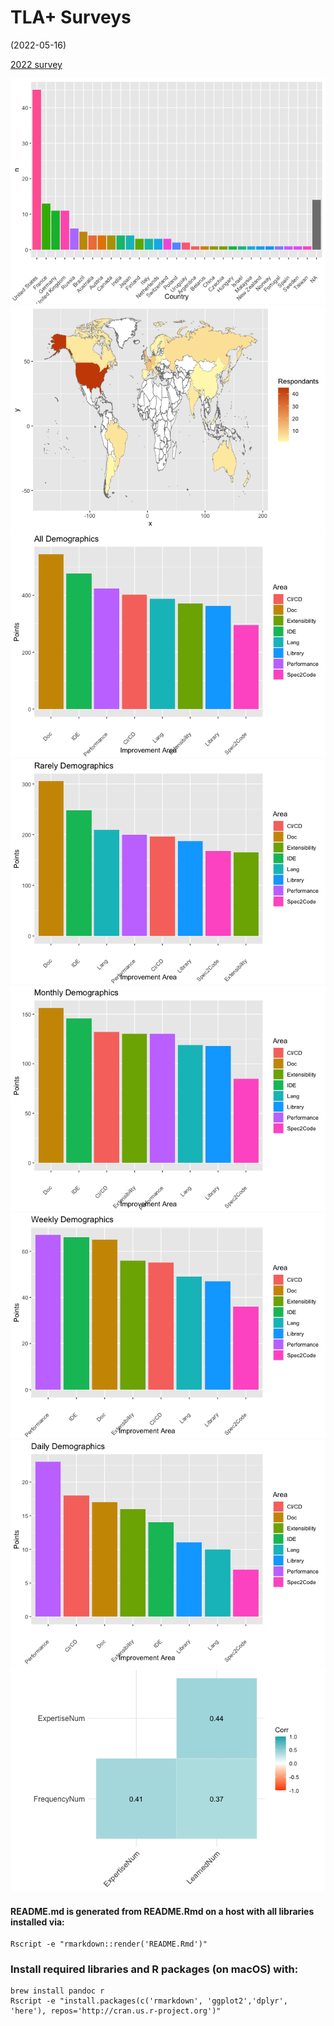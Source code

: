 TLA+ Surveys
================
(2022-05-16)

[2022
survey](https://docs.google.com/forms/d/1GQnqZgfJKTZgZd-TydtdqT8axvRrTdWH7M87VUt0_Wk/edit?usp=sharing)

![](README_files/figure-gfm/unnamed-chunk-1-1.png)<!-- -->![](README_files/figure-gfm/unnamed-chunk-1-2.png)<!-- -->![](README_files/figure-gfm/unnamed-chunk-1-3.png)<!-- -->![](README_files/figure-gfm/unnamed-chunk-1-4.png)<!-- -->![](README_files/figure-gfm/unnamed-chunk-1-5.png)<!-- -->![](README_files/figure-gfm/unnamed-chunk-1-6.png)<!-- -->![](README_files/figure-gfm/unnamed-chunk-1-7.png)<!-- -->![](README_files/figure-gfm/unnamed-chunk-1-8.png)<!-- -->

#### README.md is generated from README.Rmd on a host with all libraries installed via:

``` shell
Rscript -e "rmarkdown::render('README.Rmd')"
```

### Install required libraries and R packages (on macOS) with:

``` shell
brew install pandoc r
Rscript -e "install.packages(c('rmarkdown', 'ggplot2','dplyr', 'here'), repos='http://cran.us.r-project.org')"
```
